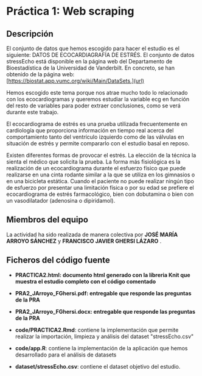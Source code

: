# Práctica 1: Web scraping

## Descripción

El conjunto de datos que hemos escogido para hacer el estudio es el siguiente: DATOS DE ECOCARDIAGRAFÍA DE ESTRÉS. El conjunto de datos stressEcho está disponible en la página web del Departamento de Bioestadística de la Universidad de Vanderbilt. En concreto, se han obtenido de la página web: [https://biostat.app.vumc.org/wiki/Main/DataSets.](url)

Hemos escogido este tema porque nos atrae mucho todo lo relacionado con los ecocardiogramas y queremos estudiar la variable ecg en función del resto de variables para poder extraer conclusiones, como se verá durante este trabajo.

El ecocardiograma de estrés es una prueba utilizada frecuentemente en cardiología que proporciona información en tiempo real acerca del comportamiento tanto del ventrículo izquierdo como de las válvulas en situación de estrés y permite compararlo con el estudio basal en reposo.

Existen diferentes formas de provocar el estrés. La elección de la técnica la sienta el médico que solicita la prueba. La forma más fisiológica es la realización de un ecocardiograma durante el esfuerzo físico que puede realizarse en una cinta rodante similar a la que se utiliza en los gimnasios o en una bicicleta estática. Cuando el paciente no puede realizar ningún tipo de esfuerzo por presentar una limitación física o por su edad se prefiere el ecocardiograma de estrés farmacológico, bien con dobutamina o bien con un vasodilatador (adenosina o dipiridamol).

## Miembros del equipo

La actividad ha sido realizada de manera colectiva por **JOSÉ MARÍA ARROYO SÁNCHEZ** y **FRANCISCO JAVIER GHERSI LÁZARO** .

## Ficheros del código fuente
* **PRACTICA2.html: documento html generado con la líbreria Knit que muestra el estudio completo con el código comentado** 

* **PRA2_JArroyo_FGhersi.pdf: entregable que responde las preguntas de la PRA** 

* **PRA2_JArroyo_FGhersi.docx: entregable que responde las preguntas de la PRA** 

* **code/PRACTICA2.Rmd**: contiene la implementación que permite realizar la importación, limpieza y análisis del dataset "stressEcho.csv" 

* **code/app.R**: contiene la implementación de la aplicación que hemos desarrollado para el análisis de datasets


* **dataset/stressEcho.csv**: contiene el dataset objetivo del estudio.